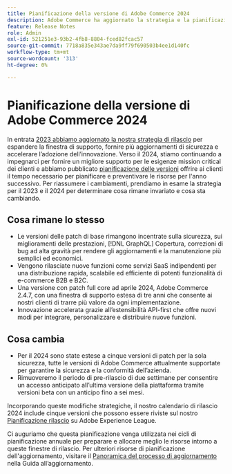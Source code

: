```yaml
---
title: Pianificazione della versione di Adobe Commerce 2024
description: Adobe Commerce ha aggiornato la strategia e la pianificazione del rilascio per il 2024.
feature: Release Notes
role: Admin
exl-id: 521251e3-93b2-4fb8-8804-fced82fcac57
source-git-commit: 7718a835e343ae7da9ff79f690503b4ee1d140fc
workflow-type: tm+mt
source-wordcount: '313'
ht-degree: 0%

---
```


# Pianificazione della versione di Adobe Commerce 2024

In entrata [2023 abbiamo aggiornato la nostra strategia di rilascio](https://business.adobe.com/blog/the-latest/adobe-announces-expanded-support) per espandere la finestra di supporto, fornire più aggiornamenti di sicurezza e accelerare l’adozione dell’innovazione. Verso il 2024, stiamo continuando a impegnarci per fornire un migliore supporto per le esigenze mission critical dei clienti e abbiamo pubblicato [pianificazione delle versioni](https://experienceleague.adobe.com/docs/commerce-operations/release/planning/schedule.html) offrire ai clienti il tempo necessario per pianificare e preventivare le risorse per l&#39;anno successivo. Per riassumere i cambiamenti, prendiamo in esame la strategia per il 2023 e il 2024 per determinare cosa rimane invariato e cosa sta cambiando.

## Cosa rimane lo stesso

* Le versioni delle patch di base rimangono incentrate sulla sicurezza, sui miglioramenti delle prestazioni, [!DNL GraphQL] Copertura, correzioni di bug ad alta gravità per rendere gli aggiornamenti e la manutenzione più semplici ed economici.
* Vengono rilasciate nuove funzioni come servizi SaaS indipendenti per una distribuzione rapida, scalabile ed efficiente di potenti funzionalità di e-commerce B2B e B2C.
* Una versione con patch full core ad aprile 2024, Adobe Commerce 2.4.7, con una finestra di supporto estesa di tre anni che consente ai nostri clienti di trarre più valore da ogni implementazione.
* Innovazione accelerata grazie all’estensibilità API-first che offre nuovi modi per integrare, personalizzare e distribuire nuove funzioni.

## Cosa cambia

* Per il 2024 sono state estese a cinque versioni di patch per la sola sicurezza, tutte le versioni di Adobe Commerce attualmente supportate per garantire la sicurezza e la conformità dell’azienda.
* Rimuoveremo il periodo di pre-rilascio di due settimane per consentire un accesso anticipato all’ultima versione della piattaforma tramite versioni beta con un anticipo fino a sei mesi.

Incorporando queste modifiche strategiche, il nostro calendario di rilascio 2024 include cinque versioni che possono essere riviste sul nostro [Pianificazione rilascio](https://experienceleague.adobe.com/docs/commerce-operations/release/planning/schedule.html) su Adobe Experience League.

Ci auguriamo che questa pianificazione venga utilizzata nei cicli di pianificazione annuale per preparare e allocare meglio le risorse intorno a queste finestre di rilascio. Per ulteriori risorse di pianificazione dell&#39;aggiornamento, visitare il [Panoramica del processo di aggiornamento](/docs/commerce-operations/upgrade-guide/overview.html) nella Guida all’aggiornamento.

